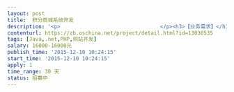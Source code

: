 ```yaml
---                
layout: post       
title:  积分商城系统开发           
description: '<p>                                </p><h3>【业务需求】</h3><h4>一、功能需求</h4><p><b>１、开发积分商城的后台管理、PC端网站、手机端网站、微信端积分商城</b></p><p style="">　　后台管理是商城内部人员使用的。<span style="color: rgb(51, 51, 51); font-size: 14px;">PC端网站</span>和手机端网站、微信端积分商城功能一致，都是为用户使用的。<span style="color: rgb(51, 51, 51); font-size: 14px;">PC端网站</span>的展示更加详细、清晰；PC端网站要对手机进行适配，适当精简内容，作为手机端网站；微信端积分商城是将手机端网站内容嵌入到微信端。</p><p><b>２、后台管理</b></p><p>　　1）积分商城的一切消费体现为积分消费，没有现金消费的概念。后台系统会生成不同金额的积分卡（包含积分卡积分、售价、序列号、样式），并且可以印刷出来。线下交易积分卡。后台也可以为用户绑定积分卡序列号，进而更新用户的积分。</p><p>　　2）系统内置一个超级管理员，超级管理员可以设置（增、删、改、查）运维人员和商家。商家没有注册功能，商家用户与积分商城管理者线下沟通。</p><p>　　3）运维人员设置不同的商品和服务。针对服务，可以设置为后付费——先消费、后结账（刷积分）。商品必须预付费，直接用积分兑换商品。</p><p>　　4）运维人员设置商品（增、删、改、查），设置商品的兑换积分，及商品的其他信息。</p><p>　　5）运维人员设置服务（增、删、改、查），设置服务的兑换积分，及服务的其他信息。</p><p>　　6）统计积分商城的消费情况。</p><p>　　7）用户消费行为结束后，会给商家发送短信通知。</p><p>　　8）后台设置商家结款功能。商家在商城的收益，皆为积分收益，商家可以在商城端进行积分套现操作。</p><p><b>３、PC端网站</b><br></p><p>　　1）积分商城的PC端操作页面，展列不同的商品和服务。用户可以对商品和服务进行浏览、选择和消费。服务还可以后付费。</p><p>　　2）<span style="color: rgb(51, 51, 51); font-size: 14px;">后付费解释：客户在结账的时候打开操作界面，可以直接选择相应的服务进行点击付费，然后输入相应的金额，输入金额会出现抵扣多少积分，进行积分消费。</span></p><p>　　3）商品是指可以直接预览到并且直接用积分兑换的实物。服务包括但不局限于：餐饮类、酒店类、健身类，等等。</p><p>　　4）提供用户注册功能。</p><p>　　5）提供用户绑定积分卡功能。用户也可以线下沟通商城运维人员绑定积分卡。</p><p>　　6）用户消费行为结束后，会给商家发送短信通知。</p><p>　　7）商家具有结款功能。商家在商城的收益，皆为积分收益，商家可以在PC端商城进行积分套现操作。</p><p>　　8）用户的积分不可提现。</p><p><b>４、手机端网站</b></p><p>　　与PC端网站功能一致，精简版、适配手机屏幕。</p><p><b>５、微信端积分商城</b></p><p>　　嵌入手机端网站，操作方式与手机端网站一致。</p><h4>二、技术要求</h4><h4><span style="color: rgb(51, 51, 51); font-size: 14px;">　　Java、.net、PHP。</span><br></h4><h4>三、非功能性要求</h4><p>　　开发人员可以和我们沟通更详细的业务需求，我们也很希望能够得到开发者的最佳方案。<br></p><p>　　我们有自己的前端人员、UI人员、运维人员，我们希望能够和接包方（开发人员）建立良好、长期的合作关系。<br></p><h3>【人员要求】</h3><h4>一、能力要求</h4><p>　　优先考虑做过类似项目的接包方，开发人员需要至少三年开发经验。</p><h4>二、其他要求</h4><p>　　我们接受接包放给出合理价格。<br></p><h3>【交付要求】</h3><h4>一、交付物要求</h4><p>1、产品开发完毕并通过线上测试</p><h4>二、验收基准</h4><p>1、产品开发完毕并通过线上测试</p><p>2、功能完善，无BUG</p><p>3、使用流畅，无卡顿</p><h3>【支付方式】</h3><p>支付方式通过众包分批次担保交易；</p><p>这个可以协商。<br></p><p>                            </p>'     
contenturl: https://zb.oschina.net/project/detail.html?id=13030535      
tags: [Java,.net,PHP,网站开发]            
salary: 16000-16000元          
publish_time: '2015-12-10 10:24:15'         
start_time: '2015-12-10 10:24:15'           
apply: 1                   
time_range: 30 天              
status: 招募中                  
---                 
```

